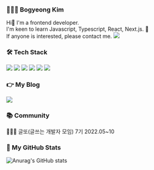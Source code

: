<!-- ![header](https://capsule-render.vercel.app/api?type=waving&color=auto&height=200&section=header&text=Front-End%20Developer&fontSize=70)
 -->
 <h3> 👩🏻‍💻 Bogyeong Kim </h3>
<span align="left">Hi👋 I'm a frontend developer. </span> <br/>
<span align="left"> I'm keen to learn Javascript, Typescript, React, Next.js.  🥰 </span> <br/>
<span align="left"> If anyone is interested, please contact me. </span>
<a href="mailto: akbk1004@gmail.com" target="_blank"><img src="https://img.shields.io/badge/akbk1004@gmail.com-EA4335?style=flat-square&logo=Gmail&logoColor=white"/></a>


<h3 align="left"> 🛠 Tech Stack</h3>
<p align="left">
<img src="https://img.shields.io/badge/HTML-E34F26?style=flat-square&logo=HTML5&logoColor=white"/>
<img src="https://img.shields.io/badge/CSS-1572B6?style=flat-square&logo=CSS3&logoColor=white"/>
<img src="https://img.shields.io/badge/Javascript-F7DF1E?style=flat-square&logo=Javascript&logoColor=white"/>
<img src="https://img.shields.io/badge/React & React Native-61DAFB?style=flat-square&logo=React&logoColor=white"/>
<img src="https://img.shields.io/badge/Next.js-000000?style=flat-square&logo=Next.js&logoColor=white"/> 
 <img src="https://img.shields.io/badge/-Typescript-3C99DC?style=flat-square&logo=TypeScript&logoColor=white"/>


<h3 align="left"> 👉 My Blog </h3>
<p align="left"><a href="https://bokim1004.github.io/"><img src="https://img.shields.io/badge/Tech Blog-11B48A?style=flat-square&logo=Vimeo&logoColor=white&link=https://velog.io/@chloeee"/></a> </p>


<h3 align="left">📚 Community </h3>
<p align="left"> 👩🏻‍💻 글또(글쓰는 개발자 모임) 7기 2022.05~10  </p>


<h3 align="left"> 🦄 My GitHub Stats </h3>

![Anurag's GitHub stats](https://github-readme-stats.vercel.app/api?username=bokim1004&theme=cobalt&show_icons=true)
